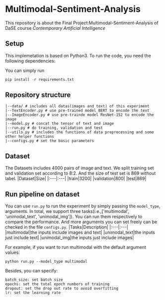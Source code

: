 # Multimodal-Sentiment-Analysis
This repository is about the Final Project:Multimodal-Sentiment-Analysis of DaSE course *Contemporary Artificial Intelligence*

## Setup
This implemetation is based on Python3. To run the code, you need the following dependencies:

You can simply run<br>
```python
pip install -r requirements.txt
```
## Repository structure
```
|--data/ # includes all datas(images and text) of this experiment
|--TextEncoder.py # use pre-trained model BERT to encode the text
|--ImageEncoder.py # use pre-trainde model ResNet-152 to encode the image
|--model.py # concat the tensor of text and image
|--run.py # do training, validation and test
|--utils.py # includes the functions of data preprocessing and some other helper functions
|--configs.py # set the basic parameters
```

## Dataset
The Datasets includes 4000 pairs of image and text. We split training set and validation set according to 8:2. And the size of test set is 869 without label.
|Dataset|Size|
|:---|:---|
|train|3200|
|validation|800|
|test|869|

## Run pipeline on dataset
You can use <code>run.py</code> to run the experiment by simply passing the <code>model_type</code>, arguments. In total, we support three tasks(i.e.,['multimodal', 'unimodal_text', 'unimodal_img']). You can run them respectively to compare the performance. And more arguments you can set freely can be checked in the file <code>configs.py</code>.
|Tasks|Description|
|:---|:---|
|multimodal|the inputs include images and text|
|unimodal_text|the inputs just include text|
|unimodal_img|the inputs just include images|

For example, if you want to run multimodal with the default argument values:
```
python run.py --model_type multimodal
```
Besides, you can specify:
```
batch_size: set batch size
epochs: set the total epoch numbers of training
dropout: set the drop out rate to avoid overfitting
lr: set the learning rate
```
